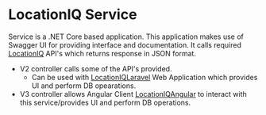 # LocationIQ Service #
Service is a .NET Core based application. This application makes use of Swagger UI for providing interface and documentation. It calls required [LocationIQ](https://locationiq.com) API's which returns response in JSON format.
* V2 controller calls some of the API's provided.
  * Can be used with [LocationIQLaravel](https://github.com/VedankNaik/LocationIQLaravel) Web Application which provides UI and perform DB opearations.
* V3 controller allows Angular Client [LocationIQAngular](https://github.com/VedankNaik/LocationIQAngular) to interact with this service/provides UI and perform DB operations.

